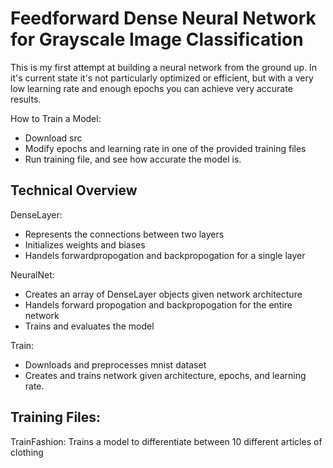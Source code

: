 # **Feedforward Dense Neural Network for Grayscale Image Classification**

This is my first attempt at building a neural network from the ground up. In it's current state it's not particularly optimized or efficient, but with a very low learning rate and enough epochs you can achieve very accurate results. 

How to Train a Model:
* Download src
* Modify epochs and learning rate in one of the provided training files
* Run training file, and see how accurate the model is.

## Technical Overview
DenseLayer:
* Represents the connections between two layers
* Initializes weights and biases
* Handels forwardpropogation and backpropogation for a single layer

NeuralNet:
* Creates an array of DenseLayer objects given network architecture
* Handels forward propogation and backpropogation for the entire network
* Trains and evaluates the model

Train:
* Downloads and preprocesses mnist dataset
* Creates and trains network given architecture, epochs, and learning rate.

## Training Files:
TrainFashion: Trains a model to differentiate between 10 different articles of clothing
